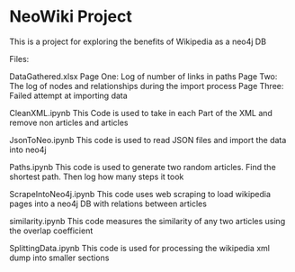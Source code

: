 # NeoWiki Project

This is a project for exploring the benefits of Wikipedia as a neo4j DB

Files:

DataGathered.xlsx
Page One: Log of number of links in paths
Page Two: The log of nodes and relationships during the import process
Page Three: Failed attempt at importing data

CleanXML.ipynb
This Code is used to take in each Part of the XML and remove non articles and articles

JsonToNeo.ipynb
This code is used to read JSON files and import the data into neo4j

Paths.ipynb
This code is used to generate two random articles. Find the shortest path. Then log how many steps it took

ScrapeIntoNeo4j.ipynb
This code uses web scraping to load wikipedia pages into a neo4j DB with relations between articles 

similarity.ipynb
This code measures the similarity of any two articles using the overlap coefficient 

SplittingData.ipynb
This code is used for processing the wikipedia xml dump into smaller sections